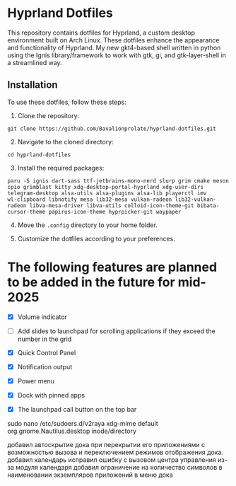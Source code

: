 # Hyprland Dotfiles

This repository contains dotfiles for Hyprland, a custom desktop environment built on Arch Linux. These dotfiles enhance the appearance and functionality of Hyprland.
My new gkt4-based shell written in python using the Ignis library/framework to work with gtk, gi, and gtk-layer-shell in a streamlined way.

## Installation

To use these dotfiles, follow these steps:

1. Clone the repository:

~~~
git clone https://github.com/Bavalionprolate/hyprland-dotfiles.git
~~~

2. Navigate to the cloned directory:

~~~
cd hyprland-dotfiles
~~~

3. Install the required packages:

~~~
paru -S ignis dart-sass ttf-jetbrains-mono-nerd slurp grim cmake meson cpio grimblast kitty xdg-desktop-portal-hyprland xdg-user-dirs telegram-desktop alsa-utils alsa-plugins alsa-lib playerctl imv
wl-clipboard libnotify mesa lib32-mesa vulkan-radeon lib32-vulkan-radeon libva-mesa-driver libva-utils colloid-icon-theme-git bibata-cursor-theme papirus-icon-theme hyprpicker-git waypaper
~~~

4. Move the `.config` directory to your home folder.

5. Customize the dotfiles according to your preferences.

# The following features are planned to be added in the future for mid-2025

- [x] Volume indicator
- [ ] Add slides to launchpad for scrolling applications if they exceed the number in the grid
- [x] Quick Control Panel
- [x] Notification output
- [x] Power menu
- [x] Dock with pinned apps
- [x] The launchpad call button on the top bar



sudo nano /etc/sudoers.d/v2raya
xdg-mime default org.gnome.Nautilus.desktop inode/directory


добавил автоскрытие дока при перекрытии его приложениями с возможностью вызова и переключением режимов отображения дока.
добавил календарь
исправил ошибку с вызовом центра управления из-за модуля календаря
добавил ограничение на количество символов в наименовании экземпляров приложений в меню дока
